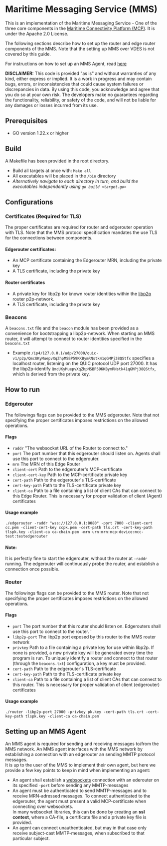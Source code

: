 # Maritime Messaging Service (MMS)

This is an implementation of the Maritime Messaging Service - One of the three core components in the [Maritime Connectivity Platform (MCP)](https://maritimeconnectivity.net/mcp-documents/). It is under the Apache 2.0 License. 

The following sections describe how to set up the router and edge router components of the MMS. Note that the setting up MMS over VDES is not covered by this guide. 

For instructions on how to set up an MMS Agent, read [here](##agent)

**DISCLAIMER:** This code is provided "as is" and without warranties of any kind, either express or implied. It is a work in progress and may contain bugs, errors, or inconsistencies that could cause system failures or discrepancies in data. By using this code, you acknowledge and agree that you do so at your own risk. The developers make no guarantees regarding the functionality, reliability, or safety of the code, and will not be liable for any damages or losses incurred from its use.

## Prerequisites 
* GO version 1.22.x or higher

## Build
A Makefile has been provided in the root directory. 
* Build all targets at once with: `Make all`
* All executables will be placed in the `/bin` directory
* *Alternatively navigate to each directory in turn, and build the executables independently using `go build <target.go>`*

## Configurations

### Certificates (Required for TLS)
The proper certificates are required for router and edgerouter operation with TLS. Note that the MMS protocol specification mandates the use TLS for the connections between components.

#### Edgerouter certificates:
* An MCP certificate containing the Edgerouter MRN, including the private key
* A TLS certificate, including the private key

#### Router certificates
* A private key for libp2p for known router identities within the [libp2p](https://docs.libp2p.io/concepts/fundamentals/protocols/) router p2p-network. 
* A TLS certificate, including the private key

### Beacons
A `beacons.txt` file and the `beacon` module has been provided as a convenience for bootstrapping a libp2p-network. When starting an MMS router, it will attempt to 
connect to router identities specified in the `beacons.txt`
* Example `/ip4/127.0.0.1/udp/27000/quic-v1/p2p/QmcUKyMuepvXqZhpMSBP59KKBymRNstk41qGMPj38QStfx` specifies a localhost router, listening on the QUIC protocol UDP port 27000. It has the libp2p-identify 
`QmcUKyMuepvXqZhpMSBP59KKBymRNstk41qGMPj38QStfx`, which is derived from the private key.

## How to run
### Edgerouter
The followings flags can be provided to the MMS edgerouter. Note that not specifying the proper certificates imposes restrictions on the allowed operations.
#### Flags

* `raddr`  "The websocket URL of the Router to connect to."
* `port` The port number that this edgerouter should listen on. Agents shall use this port to connect to the edgerouter.
*  `mrn` The MRN of this Edge Router
* `client-cert` Path to the edgerouter's MCP-certificate
* `client-cert-key` Path to the MCP-certificate private key
* `cert-path` Path to the edgerouter's TLS-certificate
* `cert-key-path` Path to the TLS-certificate private key
* `client-ca` Path to a file containing a list of client CAs that can connect to this Edge Router. This is necessary for proper validation of client (Agent) certificates
#### Usage example
`./edgerouter -raddr "wss://127.0.0.1:8080" -port 7000 -client-cert cc.pem -client-cert-key ccpk.pem -cert-path tls.crt -cert-key-path tlspk.key -client-ca ca-chain.pem -mrn urn:mrn:mcp:device:mcc-test:testedgerouter`

#### Note:
It is perfectly fine to start the edgerouter, without the router at `-raddr` running. The edgerouter will continuously probe the router, and establish a connection once possible.

### Router
The followings flags can be provided to the MMS router. Note that not specifying the proper certificates imposes restrictions on the allowed operations.
#### Flags

* `port` The port number that this router should listen on. Edgerouters shall use this port to connect to the router. '
* `libp2p-port` The libp2p port exposed by this router to the MMS router network
 * `privkey` Path to a file containing a private key for use within libp2p. If none is provided, a new private key will be generated every time the program is run. To uniquely identify a router and connect to that router (through the `beacons.txt`) configuration, a key must be provided.
* `cert-path` Path to the edgerouter's TLS-certificate
* `cert-key-path` Path to the TLS-certificate private key
* `client-ca` Path to a file containing a list of client CAs that can connect to this router. This is necessary for proper validation of client (edgerouter) certificates




#### Usage example
`./router -libp2p-port 27000 -privkey pk.key -cert-path tls.crt -cert-key-path tlspk.key -client-ca ca-chain.pem`




<a id="agent"></a>
## Setting up an MMS Agent
An MMS agent is required for sending and receiving messages to/from the MMS network. An MMS agent interfaces with the MMS network by establishing a connection with an edgerouter an sending 
MMTP protocol messages.  
It is up to the user of the MMS to implement their own agent, but here we provide a few key points to keep in mind when implementing an agent:
* An agent shall establish a [websockets](https://developer.mozilla.org/en-US/docs/Web/API/WebSockets_API) connection with an ederouter on its specified `-port` before sending any MMTP-messages
* An agent must be authenticated to send MMTP-messages and to receive MRN-adressed messages. To connect authenticated to the edgerouter, the agent must present a valid MCP-certificate when connecting over websockets.  
In many websocket libraries, this can be done by creating an **ssl context**, where a CA-file, a certificate file and a private key file is provided.
* An agent can connect unauthenticated, but may in that case only receive subject-cast MMTP-messages, when subscribed to that particular subject.
